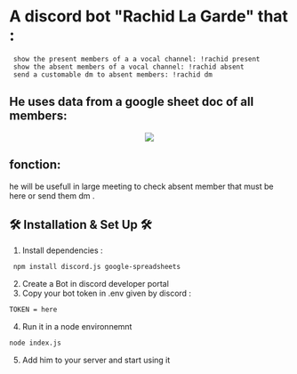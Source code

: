 
# A discord bot "Rachid La Garde" that :

     show the present members of a a vocal channel: !rachid present
     show the absent members of a vocal channel: !rachid absent
     send a customable dm to absent members: !rachid dm 

## He uses data from a google sheet doc of all members:

  <div align="center">
  <img src="https://i.ibb.co/jr0ttcF/chrome-sbt-T1gejc-C.png" />
</div>


## fonction:
 
 he will be usefull in large meeting to check absent member that must be here or send them dm .
 
 ## 🛠 Installation & Set Up 🛠
 
1. Install dependencies :
  ```sh
   npm install discord.js google-spreadsheets
   ```  
2. Create a Bot in discord developer portal
3. Copy your bot token in .env given by discord :
```sh
TOKEN = here
``` 
4. Run it in a node environnemnt
```sh
node index.js
```
5. Add him to your server and start using it
